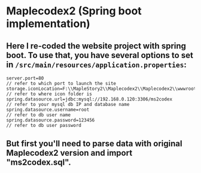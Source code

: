 # Maplecodex2 (Spring boot implementation)
## Here I re-coded the website project with spring boot. To use that, you have several options to set in `/src/main/resources/application.properties`: 
```
server.port=80                                                            // refer to which port to launch the site
storage.iconLocation=F:\\MapleStory2\\Maplecodex2\\Maplecodex2\\wwwroot   // refer to where icon folder is
spring.datasource.url=jdbc:mysql://192.168.0.120:3306/ms2codex            // refer to your mysql db IP and database name
spring.datasource.username=root                                           // refer to db user name
spring.datasource.password=123456                                         // refer to db user password
```
## But first you'll need to parse data with original Maplecodex2 version and import "ms2codex.sql".
